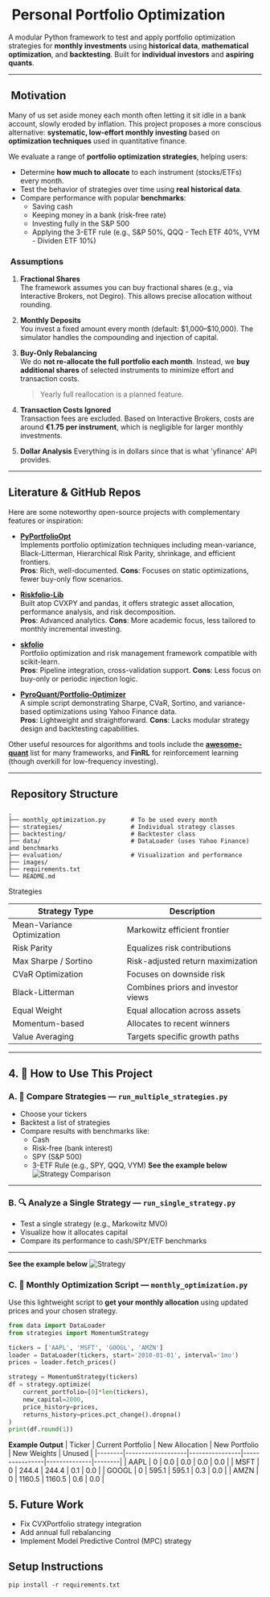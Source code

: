# ​ Personal Portfolio Optimization

A modular Python framework to test and apply portfolio optimization strategies for **monthly investments** using **historical data**, **mathematical optimization**, and **backtesting**. Built for **individual investors** and **aspiring quants**.

---

## ​ Motivation

Many of us set aside money each month often letting it sit idle in a bank account, slowly eroded by inflation. This project proposes a more conscious alternative: **systematic, low-effort monthly investing** based on **optimization techniques** used in quantitative finance.

We evaluate a range of **portfolio optimization strategies**, helping users:

- Determine **how much to allocate** to each instrument (stocks/ETFs) every month.
- Test the behavior of strategies over time using **real historical data**.
- Compare performance with popular **benchmarks**:
  - Saving cash  
  - Keeping money in a bank (risk-free rate)  
  - Investing fully in the S&P 500  
  - Applying the 3-ETF rule (e.g., S&P 50%, QQQ - Tech ETF 40%, VYM - Dividen ETF 10%)

### ​ Assumptions

1. **Fractional Shares**  
   The framework assumes you can buy fractional shares (e.g., via Interactive Brokers, not Degiro). This allows precise allocation without rounding.

2. **Monthly Deposits**  
   You invest a fixed amount every month (default: \$1,000–\$10,000). The simulator handles the compounding and injection of capital.

3. **Buy-Only Rebalancing**  
   We do **not re-allocate the full portfolio each month**. Instead, we **buy additional shares** of selected instruments to minimize effort and transaction costs.  
   > Yearly full reallocation is a planned feature.

4. **Transaction Costs Ignored**  
   Transaction fees are excluded. Based on Interactive Brokers, costs are around **€1.75 per instrument**, which is negligible for larger monthly investments.

5. **Dollar Analysis**
   Everything is in dollars since that is what 'yfinance' API provides.

---

##  Literature & GitHub Repos

Here are some noteworthy open-source projects with complementary features or inspiration:

- **[PyPortfolioOpt](https://github.com/robertmartin8/PyPortfolioOpt)**  
  Implements portfolio optimization techniques including mean-variance, Black-Litterman, Hierarchical Risk Parity, shrinkage, and efficient frontiers.  
  **Pros**: Rich, well-documented. **Cons**: Focuses on static optimizations, fewer buy-only flow scenarios.  

- **[Riskfolio-Lib](https://github.com/dcajasn/Riskfolio-Lib)**  
  Built atop CVXPY and pandas, it offers strategic asset allocation, performance analysis, and risk decomposition.  
  **Pros**: Advanced analytics. **Cons**: More academic focus, less tailored to monthly incremental investing.  

- **[skfolio](https://github.com/skfolio/skfolio)**  
  Portfolio optimization and risk management framework compatible with scikit-learn.  
  **Pros**: Pipeline integration, cross-validation support. **Cons**: Less focus on buy-only or periodic injection logic.  

- **[PyroQuant/Portfolio‑Optimizer](https://github.com/PyroQuant/Portfolio-Optimizer)**  
  A simple script demonstrating Sharpe, CVaR, Sortino, and variance-based optimizations using Yahoo Finance data.  
  **Pros**: Lightweight and straightforward. **Cons**: Lacks modular strategy design and backtesting capabilities.  

Other useful resources for algorithms and tools include the **[awesome-quant](https://github.com/wilsonfreitas/awesome-quant)** list for many frameworks, and **FinRL** for reinforcement learning (though overkill for low-frequency investing).  

---

## ​​ Repository Structure

```
.
├── monthly_optimization.py       # To be used every month
├── strategies/                   # Individual strategy classes
├── backtesting/                  # Backtester class
├── data/                         # DataLoader (uses Yahoo Finance) and benchmarks
├── evaluation/                   # Visualization and performance
├── images/  
├── requirements.txt
└── README.md
```

Strategies

| Strategy Type                 | Description                                 |
|------------------------------|----------------------------------------------|
| Mean-Variance Optimization   | Markowitz efficient frontier                 | 
| Risk Parity                  | Equalizes risk contributions                 | 
| Max Sharpe / Sortino         | Risk-adjusted return maximization            |
| CVaR Optimization            | Focuses on downside risk                     | 
| Black-Litterman              | Combines priors and investor views           | 
| Equal Weight                 | Equal allocation across assets               |
| Momentum-based               | Allocates to recent winners                  | 
| Value Averaging              | Targets specific growth paths                | 

---

## 4. 🚀 How to Use This Project

### A. 🧪 Compare Strategies — `run_multiple_strategies.py`

- Choose your tickers
- Backtest a list of strategies
- Compare results with benchmarks like:
  - Cash
  - Risk-free (bank interest)
  - SPY (S&P 500)
  - 3-ETF Rule (e.g., SPY, QQQ, VYM)
**See the example below**
![Strategy Comparison](images/multiple.png)
---

### B. 🔍 Analyze a Single Strategy — `run_single_strategy.py`

- Test a single strategy (e.g., Markowitz MVO)
- Visualize how it allocates capital
- Compare its performance to cash/SPY/ETF benchmarks
---
**See the example below**
![Strategy](images/single.png)

### C. 📅 Monthly Optimization Script — `monthly_optimization.py`

Use this lightweight script to **get your monthly allocation** using updated prices and your chosen strategy.

```python
from data import DataLoader
from strategies import MomentumStrategy

tickers = ['AAPL', 'MSFT', 'GOOGL', 'AMZN']
loader = DataLoader(tickers, start='2010-01-01', interval='1mo')
prices = loader.fetch_prices()

strategy = MomentumStrategy(tickers)
df = strategy.optimize(
    current_portfolio=[0]*len(tickers),
    new_capital=2000,
    price_history=prices,
    returns_history=prices.pct_change().dropna()
)
print(df.round(1))
```
**Example Output**
| Ticker | Current Portfolio | New Allocation | New Portfolio | New Weights | Unused |
|--------|-------------------|----------------|----------------|--------------|--------|
| AAPL   | 0                 | 0.0            | 0.0            | 0.0          | 0.0    |
| MSFT   | 0                 | 244.4          | 244.4          | 0.1          | 0.0    |
| GOOGL  | 0                 | 595.1          | 595.1          | 0.3          | 0.0    |
| AMZN   | 0                 | 1160.5         | 1160.5         | 0.6          | 0.0    |


## 5. Future Work
- Fix CVXPortfolio strategy integration
- Add annual full rebalancing
- Implement Model Predictive Control (MPC) strategy

## Setup Instructions
```
pip install -r requirements.txt
```

